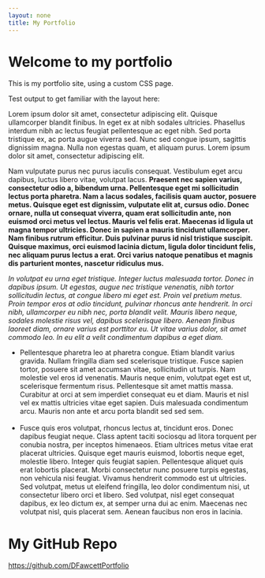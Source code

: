 ```yaml
---
layout: none
title: My Portfolio
---
```


<head>
<link rel="stylesheet" href="/GitHubPage/assets/css/style.css">
</head>
<h1>
Welcome to my portfolio
</h1>
<p>This is my portfolio site, using a custom CSS page.</p>
<p>Test output to get familiar with the layout here:</p>
<p>Lorem ipsum dolor sit amet, consectetur adipiscing elit. Quisque ullamcorper blandit finibus. In eget ex at nibh sodales ultricies. Phasellus interdum nibh ac lectus feugiat pellentesque ac eget nibh. Sed porta tristique ex, ac porta augue viverra sed. Nunc sed congue ipsum, sagittis dignissim magna. Nulla non egestas quam, et aliquam purus. Lorem ipsum dolor sit amet, consectetur adipiscing elit.

<span class="big-text">Nam vulputate purus nec purus iaculis consequat. Vestibulum eget arcu dapibus, luctus libero</span> vitae, volutpat lacus. <strong>Praesent nec sapien varius, consectetur odio a, bibendum urna. Pellentesque eget mi sollicitudin lectus porta pharetra. Nam a lacus sodales, facilisis quam auctor, posuere metus. Quisque eget est dignissim, vulputate elit at, cursus odio. Donec ornare, nulla ut consequat viverra, quam erat sollicitudin ante, non euismod orci metus vel lectus. Mauris vel felis erat. Maecenas id ligula ut magna tempor ultricies. Donec in sapien a mauris tincidunt ullamcorper. Nam finibus rutrum efficitur. Duis pulvinar purus id nisl tristique suscipit. Quisque maximus, orci euismod lacinia dictum, ligula dolor tincidunt felis, nec aliquam purus lectus a erat. Orci varius natoque penatibus et magnis dis parturient montes, nascetur ridiculus mus.</strong>

<i>In volutpat eu urna eget tristique. Integer luctus malesuada tortor. Donec in dapibus ipsum. Ut egestas, augue nec tristique venenatis, nibh tortor sollicitudin lectus, at congue libero mi eget est. Proin vel pretium metus. Proin tempor eros at odio tincidunt, pulvinar rhoncus ante hendrerit. In orci nibh, ullamcorper eu nibh nec, porta blandit velit. Mauris libero neque, sodales molestie risus vel, dapibus scelerisque libero. Aenean finibus laoreet diam, ornare varius est porttitor eu. Ut vitae varius dolor, sit amet commodo leo. In eu elit a velit condimentum dapibus a eget diam.</i></p>
<ul>
<li>Pellentesque pharetra leo at pharetra congue. Etiam blandit varius gravida. Nullam fringilla diam sed scelerisque tristique. Fusce sapien tortor, posuere sit amet accumsan vitae, sollicitudin ut turpis. Nam molestie vel eros id venenatis. Mauris neque enim, volutpat eget est ut, scelerisque fermentum risus. Pellentesque sit amet mattis massa. Curabitur at orci at sem imperdiet consequat eu et diam. Mauris et nisl vel ex mattis ultricies vitae eget sapien. Duis malesuada condimentum arcu. Mauris non ante et arcu porta blandit sed sed sem.</li>
<br>
<li>Fusce quis eros volutpat, rhoncus lectus at, tincidunt eros. Donec dapibus feugiat neque. Class aptent taciti sociosqu ad litora torquent per conubia nostra, per inceptos himenaeos. Etiam ultrices metus vitae erat placerat ultricies. Quisque eget mauris euismod, lobortis neque eget, molestie libero. Integer quis feugiat sapien. Pellentesque aliquet quis erat lobortis placerat. Morbi consectetur nunc posuere turpis egestas, non vehicula nisi feugiat. Vivamus hendrerit commodo est ut ultricies. Sed volutpat, metus ut eleifend fringilla, leo dolor condimentum nisi, ut consectetur libero orci et libero. Sed volutpat, nisl eget consequat dapibus, ex leo dictum ex, at semper urna dui ac enim. Maecenas nec volutpat nisl, quis placerat sem. Aenean faucibus non eros in lacinia.</li>
</ul>

<h1>My GitHub Repo</h1>
<a href="https://github.com/DFawcettPortfolio" target="_blank" rel="noopener noreferrer">
  https://github.com/DFawcettPortfolio
</a>
